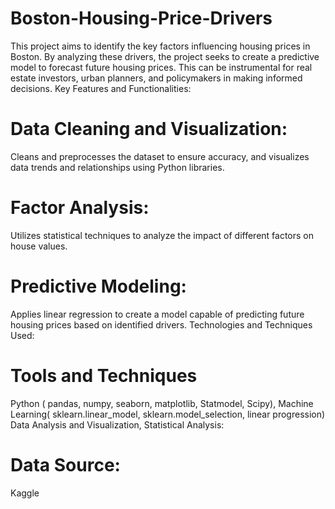 # Boston-Housing-Price-Drivers
This project aims to identify the key factors influencing housing prices in Boston. By analyzing these drivers, the project seeks to create a predictive model to forecast future housing prices. This can be instrumental for real estate investors, urban planners, and policymakers in making informed decisions.
Key Features and Functionalities:
# Data Cleaning and Visualization:
Cleans and preprocesses the dataset to ensure accuracy, and visualizes data trends and relationships using Python libraries.
# Factor Analysis:
Utilizes statistical techniques to analyze the impact of different factors on house values.
# Predictive Modeling:
Applies linear regression to create a model capable of predicting future housing prices based on identified drivers.
Technologies and Techniques Used:

# Tools and Techniques  
  Python ( pandas, numpy, seaborn, matplotlib, Statmodel, Scipy), Machine Learning( sklearn.linear_model, sklearn.model_selection, linear progression)
  Data Analysis and Visualization, Statistical Analysis: 
# Data Source:
Kaggle
